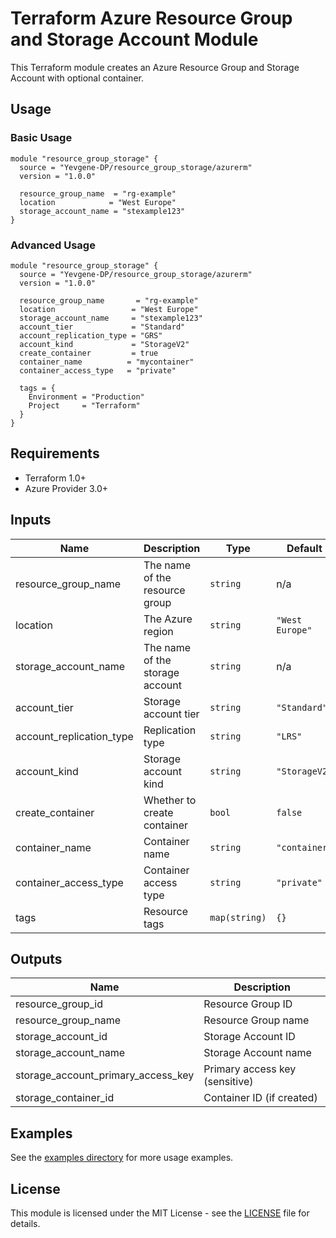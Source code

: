 # Terraform Azure Resource Group and Storage Account Module

This Terraform module creates an Azure Resource Group and Storage Account with optional container.

## Usage

### Basic Usage

```hcl
module "resource_group_storage" {
  source = "Yevgene-DP/resource_group_storage/azurerm"
  version = "1.0.0"

  resource_group_name  = "rg-example"
  location            = "West Europe"
  storage_account_name = "stexample123"
}
```

### Advanced Usage

```hcl
module "resource_group_storage" {
  source = "Yevgene-DP/resource_group_storage/azurerm"
  version = "1.0.0"

  resource_group_name       = "rg-example"
  location                 = "West Europe"
  storage_account_name     = "stexample123"
  account_tier             = "Standard"
  account_replication_type = "GRS"
  account_kind             = "StorageV2"
  create_container         = true
  container_name          = "mycontainer"
  container_access_type   = "private"
  
  tags = {
    Environment = "Production"
    Project     = "Terraform"
  }
}
```

## Requirements

- Terraform 1.0+
- Azure Provider 3.0+

## Inputs

| Name | Description | Type | Default | Required |
|------|-------------|------|---------|:--------:|
| resource_group_name | The name of the resource group | `string` | n/a | yes |
| location | The Azure region | `string` | `"West Europe"` | no |
| storage_account_name | The name of the storage account | `string` | n/a | yes |
| account_tier | Storage account tier | `string` | `"Standard"` | no |
| account_replication_type | Replication type | `string` | `"LRS"` | no |
| account_kind | Storage account kind | `string` | `"StorageV2"` | no |
| create_container | Whether to create container | `bool` | `false` | no |
| container_name | Container name | `string` | `"container"` | no |
| container_access_type | Container access type | `string` | `"private"` | no |
| tags | Resource tags | `map(string)` | `{}` | no |

## Outputs

| Name | Description |
|------|-------------|
| resource_group_id | Resource Group ID |
| resource_group_name | Resource Group name |
| storage_account_id | Storage Account ID |
| storage_account_name | Storage Account name |
| storage_account_primary_access_key | Primary access key (sensitive) |
| storage_container_id | Container ID (if created) |

## Examples

See the [examples directory](./examples/) for more usage examples.

## License

This module is licensed under the MIT License - see the [LICENSE](LICENSE) file for details.